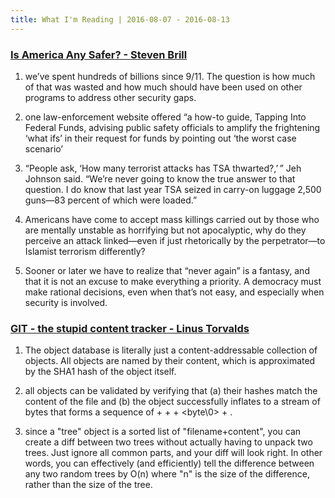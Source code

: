 ```yaml
---
title: What I'm Reading | 2016-08-07 - 2016-08-13
---
```


### [Is America Any Safer? - Steven Brill](http://www.theatlantic.com/magazine/archive/2016/09/are-we-any-safer/492761/)

1. we’ve spent hundreds of billions since 9/11. The question is how much of that was wasted and how much should have been used on other programs to address other security gaps.

2. one law-enforcement website offered “a how-to guide, Tapping Into Federal Funds, advising public safety officials to amplify the frightening ‘what ifs’ in their request for funds by pointing out ‘the worst case scenario’

3. “People ask, ‘How many terrorist attacks has TSA thwarted?,’ ” Jeh Johnson said. “We’re never going to know the true answer to that question. I do know that last year TSA seized in carry-on luggage 2,500 guns—83 percent of which were loaded.”

4. Americans have come to accept mass killings carried out by those who are mentally unstable as horrifying but not apocalyptic, why do they perceive an attack linked—even if just rhetorically by the perpetrator—to Islamist terrorism differently?

5. Sooner or later we have to realize that “never again” is a fantasy, and that it is not an excuse to make everything a priority. A democracy must make rational decisions, even when that’s not easy, and especially when security is involved.

### [GIT - the stupid content tracker - Linus Torvalds](https://github.com/chyojn/git-0.01/blob/master/README)

1. The object database is literally just a content-addressable collection of objects.  All objects are named by their content, which is approximated by the SHA1 hash of the object itself.

2. all objects can be validated by verifying that (a) their hashes match the content of the file and (b) the object successfully inflates to a stream of bytes that forms a sequence of <ascii tag without space> + <space> + <ascii decimal size> + <byte\0> + <binary object data>.

3. since a "tree" object is a sorted list of "filename+content", you can create a diff between two trees without actually having to unpack two trees.  Just ignore all common parts, and your diff will look right.  In other words, you can effectively (and efficiently) tell the difference between any two random trees by O(n) where "n" is the size of the difference, rather than the size of the tree.
